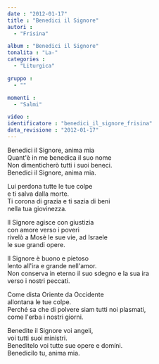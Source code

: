```yaml
---
date : "2012-01-17"
title : "Benedici il Signore"
autori : 
  - "Frisina"

album : "Benedici il Signore"
tonalita : "La-"
categories : 
  - "Liturgica"

gruppo : 
  - ""

momenti : 
  - "Salmi"

video : 
identificatore : "benedici_il_signore_frisina"
data_revisione : "2012-01-17"
---
```

  
  
Benedici il Signore, anima mia  
Quant'è in me benedica il suo nome  
Non dimenticherò tutti i suoi beneci.  
Benedici il Signore, anima mia.  
  
  
Lui perdona tutte le tue colpe  
e ti salva dalla morte.  
Ti corona di grazia e ti sazia di beni  
nella tua giovinezza.  
  
  
  
Il Signore agisce con giustizia  
con amore verso i poveri  
rivelò a Mosè le sue vie, ad Israele  
le sue grandi opere.  
  
  
  
Il Signore è buono e pietoso  
lento all'ira e grande nell'amor.  
Non conserva in eterno il suo sdegno e la sua ira  
verso i nostri peccati.  
  
  
  
Come dista Oriente da Occidente  
allontana le tue colpe.  
Perché sa che di polvere siam tutti noi plasmati,  
come l'erba i nostri giorni.  
  
  
  
Benedite il Signore voi angeli,  
voi tutti suoi ministri.  
Beneditelo voi tutte sue opere e domíni.  
Benedicilo tu, anima mia.  
  
  
  
